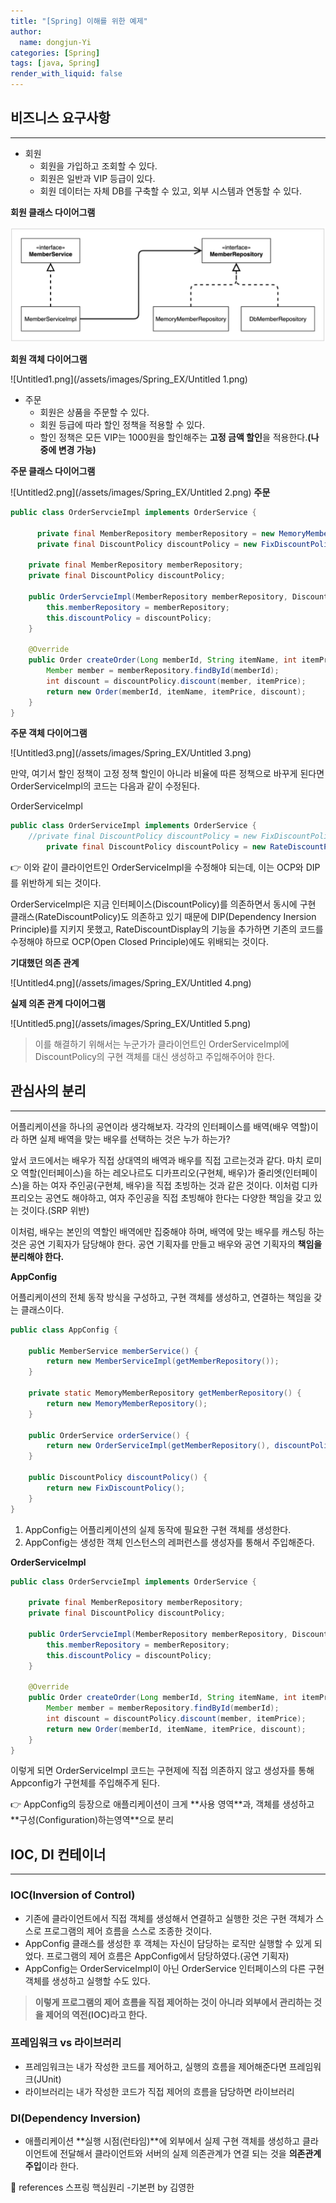 ```yaml
---
title: "[Spring] 이해를 위한 예제"
author:
  name: dongjun-Yi
categories: [Spring]
tags: [java, Spring]
render_with_liquid: false
---
```

## 비즈니스 요구사항

---

- 회원
    - 회원을 가입하고 조회할 수 있다.
    - 회원은 일반과 VIP 등급이 있다.
    - 회원 데이터는 자체 DB를 구축할 수 있고, 외부 시스템과 연동할 수 있다.

**회원 클래스 다이어그램**

![Untitled.png](/assets/images/Spring_EX/Untitled.png)

**회원 객체 다이어그램**

![Untitled1.png](/assets/images/Spring_EX/Untitled 1.png)

- 주문
    - 회원은 상품을 주문할 수 있다.
    - 회원 등급에 따라 할인 정책을 적용할 수 있다.
    - 할인 정책은 모든 VIP는 1000원을 할인해주는 **고정 금액 할인**을 적용한다.**(나중에 변경 가능)**

**주문 클래스 다이어그램**

![Untitled2.png](/assets/images/Spring_EX/Untitled 2.png)
**주문**

```java
public class OrderServcieImpl implements OrderService {

	  private final MemberRepository memberRepository = new MemoryMemberRepository();
	  private final DiscountPolicy discountPolicy = new FixDiscountPolicy();

    private final MemberRepository memberRepository;
    private final DiscountPolicy discountPolicy;

    public OrderServcieImpl(MemberRepository memberRepository, DiscountPolicy discountPolicy) {
        this.memberRepository = memberRepository;
        this.discountPolicy = discountPolicy;
    }

    @Override
    public Order createOrder(Long memberId, String itemName, int itemPrice) {
        Member member = memberRepository.findById(memberId);
        int discount = discountPolicy.discount(member, itemPrice);
        return new Order(memberId, itemName, itemPrice, discount);
    }
}
```

**주문 객체 다이어그램**

![Untitled3.png](/assets/images/Spring_EX/Untitled 3.png)

만약, 여기서 할인 정책이 고정 정책 할인이 아니라 비율에 따른 정책으로 바꾸게 된다면 OrderServiceImpl의 코드는 다음과 같이 수정된다.

OrderServiceImpl

```java
public class OrderServiceImpl implements OrderService {
    //private final DiscountPolicy discountPolicy = new FixDiscountPolicy();
		private final DiscountPolicy discountPolicy = new RateDiscountPolicy();
```

<aside>
👉 이와 같이 클라이언트인 OrderServiceImpl을 수정해야 되는데, 이는 OCP와 DIP를 위반하게 되는 것이다.

</aside>

OrderServiceImpl은 지금 인터페이스(DiscountPolicy)를 의존하면서 동시에 구현 클래스(RateDiscountPolicy)도 의존하고 있기 때문에 DIP(Dependency Inersion Principle)를 지키지 못했고, RateDiscountDisplay의 기능을 추가하면 기존의 코드를 수정해야 하므로 OCP(Open Closed Principle)에도 위배되는 것이다.

**기대했던 의존 관계**

![Untitled4.png](/assets/images/Spring_EX/Untitled 4.png)

**실제 의존 관계 다이어그램**

![Untitled5.png](/assets/images/Spring_EX/Untitled 5.png)

> 이를 해결하기 위해서는 누군가가 클라이언트인 OrderServiceImpl에 DiscountPolicy의 구현 객체를 대신 생성하고 주입해주어야 한다.
> 

## 관심사의 분리

---

어플리케이션을 하나의 공연이라 생각해보자. 각각의 인터페이스를 배역(배우 역할)이라 하면 실제 배역을 맞는 배우를 선택하는 것은 누가 하는가? 

앞서 코드에서는 배우가 직접 상대역의 배역과 배우를 직접 고르는것과 같다. 마치 로미오 역할(인터페이스)을 하는 레오나르도 디카프리오(구현체, 배우)가 줄리엣(인터페이스)을 하는 여자 주인공(구현체, 배우)을 직접 초빙하는 것과 같은 것이다. 이처럼 디카프리오는 공연도 해야하고, 여자 주인공을 직접 초빙해야 한다는 다양한 책임을 갖고 있는 것이다.(SRP 위반)

이처럼, 배우는 본인의 역할인 배역에만 집중해야 하며, 배역에 맞는 배우를 캐스팅 하는것은 공연 기획자가 담당해야 한다. 공연 기획자를 만들고 배우와 공연 기획자의 **책임을 분리해야 한다.**

**AppConfig**

어플리케이션의 전체 동작 방식을 구성하고, 구현 객체를 생성하고, 연결하는 책임을 갖는 클래스이다.

```java
public class AppConfig {

    public MemberService memberService() {
        return new MemberServiceImpl(getMemberRepository());
    }

    private static MemoryMemberRepository getMemberRepository() {
        return new MemoryMemberRepository();
    }

    public OrderService orderService() {
        return new OrderServiceImpl(getMemberRepository(), discountPolicy());
    }

    public DiscountPolicy discountPolicy() {
        return new FixDiscountPolicy();
    }
}
```

1. AppConfig는 어플리케이션의 실제 동작에 필요한 구현 객체를 생성한다.
2. AppConfig는 생성한 객체 인스턴스의 레퍼런스를 생성자를 통해서 주입해준다.

**OrderServiceImpl**

```java
public class OrderServcieImpl implements OrderService {

    private final MemberRepository memberRepository;
    private final DiscountPolicy discountPolicy;

    public OrderServcieImpl(MemberRepository memberRepository, DiscountPolicy discountPolicy) {
        this.memberRepository = memberRepository;
        this.discountPolicy = discountPolicy;
    }

    @Override
    public Order createOrder(Long memberId, String itemName, int itemPrice) {
        Member member = memberRepository.findById(memberId);
        int discount = discountPolicy.discount(member, itemPrice);
        return new Order(memberId, itemName, itemPrice, discount);
    }
}
```

이렇게 되면 OrderServiceImpl 코드는 구현제에 직접 의존하지 않고 생성자를 통해 Appconfig가 구현체를 주입해주게 된다.

<aside>
👉 AppConfig의 등장으로 애플리케이션이 크게 **사용 영역**과, 객체를 생성하고 **구성(Configuration)하는영역**으로 분리

</aside>

## IOC, DI 컨테이너

---

### IOC(Inversion of Control)

- 기존에 클라이언트에서 직접 객체를 생성해서 연결하고 실행한 것은 구현 객체가 스스로 프로그램의 제어 흐름을 스스로 조종한 것이다.
- AppConfig 클래스를 생성한 후 객체는 자신이 담당하는 로직만 실행할 수 있게 되었다. 프로그램의 제어 흐름은 AppConfig에서 담당하였다.(공연 기획자)
- AppConfig는 OrderServiceImpl이 아닌 OrderService 인터페이스의 다른 구현 객체를 생성하고 실행할 수도 있다.

> **이렇게 프로그램의 제어 흐름을 직접 제어하는 것이 아니라 외부에서 관리하는 것을 제어의 역전(IOC)라고 한다.**
> 

### 프레임워크 vs 라이브러리

- 프레임워크는 내가 작성한 코드를 제어하고, 실행의 흐름을 제어해준다면 프레임워크(JUnit)
- 라이브러리는 내가 작성한 코드가 직접 제어의 흐름을 담당하면 라이브러리

### DI(Dependency Inversion)

- 애플리케이션 **실행 시점(런타임)**에 외부에서 실제 구현 객체를 생성하고 클라이언트에 전달해서
클라이언트와 서버의 실제 의존관계가 연결 되는 것을 **의존관계 주입**이라 한다.

<aside>
📖 references 스프링 핵심원리 -기본편 by 김영한

</aside>